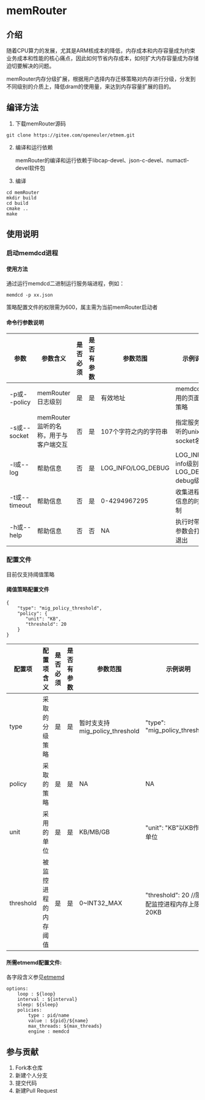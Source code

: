 # memRouter

## 介绍

随着CPU算力的发展，尤其是ARM核成本的降低，内存成本和内存容量成为约束业务成本和性能的核心痛点，因此如何节省内存成本，如何扩大内存容量成为存储迫切要解决的问题。

memRouter内存分级扩展，根据用户选择内存迁移策略对内存进行分级，分发到不同级别的介质上，降低dram的使用量，来达到内存容量扩展的目的。

## 编译方法

1. 下载memRouter源码
```
git clone https://gitee.com/openeuler/etmem.git
```
2. 编译和运行依赖

    memRouter的编译和运行依赖于libcap-devel、json-c-devel、numactl-devel软件包

3. 编译
```
cd memRouter
mkdir build
cd build
cmake ..
make
```

## 使用说明

### 启动memdcd进程

#### 使用方法

通过运行memdcd二进制运行服务端进程，例如：
```
memdcd -p xx.json
```
策略配置文件的权限需为600，属主需为当前memRouter启动者
#### 命令行参数说明

| 参数            | 参数含义                           | 是否必须 | 是否有参数 | 参数范围              | 示例说明                                                     |
| --------------- | ---------------------------------- | -------- | ---------- | --------------------- | ------------------------------------------------------------ |
| -p或--policy | memRouter日志级别                     | 是       | 是         | 有效地址                   | memdcd所采用的页面分级策略
| -s或--socket    | memRouter监听的名称，用于与客户端交互 | 否       | 是         | 107个字符之内的字符串 | 指定服务端监听的unix socket名称                                         |
| -l或--log      | 帮助信息                           | 否       | 是         | LOG_INFO/LOG_DEBUG             | LOG_INFO: info级别 LOG_DEBUG: debug级别出                                 |
| -t或--timeout      | 帮助信息                           | 否       | 是         | 0-4294967295                    | 收集进程页面信息的时长限制                                 |
| -h或--help      | 帮助信息                           | 否       | 否         | NA                    | 执行时带有此参数会打印后退出                                 |

### 配置文件
目前仅支持阈值策略

#### 阈值策略配置文件
```
{
    "type": "mig_policy_threshold",
    "policy": {
       "unit": "KB",
       "threshold": 20
    }
}
```

| **配置项**    | **配置项含义**                                               | **是否必须** | **是否有参数** | **参数范围**              | **示例说明**                                                 |
| ----------- | ------------------------------------------------------------ | ------------ | -------------- | ------------------------- | ------------------------------------------------------------ |
| type     | 采取的分级策略                                    | 是           | 是             | 暂时支支持mig_policy_threshold                        | "type": "mig_policy_threshold"         |
| policy        | 采取的策略                                           | 是           | 是             | NA                     | NA                                             |
| unit    | 采用的单位                                       | 是           | 是             | KB/MB/GB                    | "unit": "KB"以KB作为单位                              |
| threshold       | 被监控进程的内存阈值                        | 是           | 是             | 0~INT32_MAX                    | "threshold": 20 //限制配监控进程内存上限20KB                             |


#### 所需etmemd配置文件:
各字段含义参见[etmemd](https://gitee.com/openeuler/etmem/blob/master/README.md)
```
options:    
    loop : ${loop}
    interval : ${interval}
    sleep: ${sleep}
	policies:
		type : pid/name
   		value : ${pid}/${name}
    	max_threads: ${max_threads}
    	engine : memdcd
```

## 参与贡献

1.  Fork本仓库
2.  新建个人分支
3.  提交代码
4.  新建Pull Request
